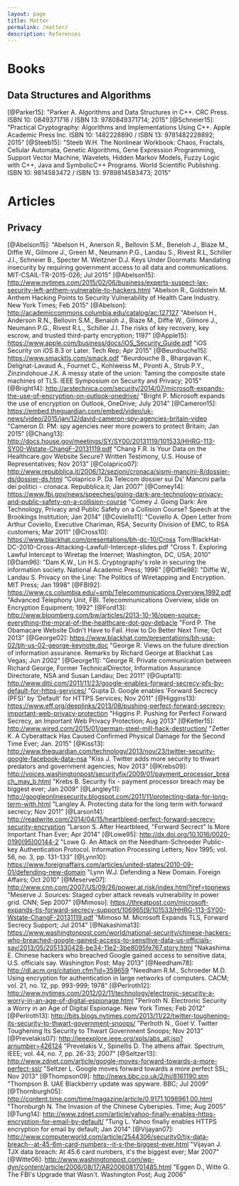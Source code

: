 ```yaml
---
layout: page
title: Matter
permalink: /matter/
description: References
---
```


[@RDFaCore]: http://www.w3.org/TR/2013/REC-rdfa-core-20130822/ "RDFa Core 1.1 Specification"
[@RDFaLite]: http://www.w3.org/2010/02/rdfa/sources/rdfa-lite/ "RDFa Lite 1.1 Specification"

# Books

## Data Structures and Algorithms

[@Parker15]: "Parker A. Algorithms and Data Structures in C++. CRC Press. ISBN 10: 0849371716 / ISBN 13: 9780849371714; 2015"
[@Schneier15]: "Practical Cryptography: Algorithms and Implementations Using C++. Apple Academic Press Inc. ISBN 10: 1482228890 / ISBN 13: 9781482228892; 2015"
[@Steeb15]: "Steeb W.H. The Nonlinear Workbook: Chaos, Fractals, Cellular Automata, Genetic Algorithms, Gene Expression Programming, Support Vector Machine, Wavelets, Hidden Markov Models, Fuzzy Logic with C++, Java and SymbolicC++ Programs. World Scientific Publishing. ISBN 10: 9814583472 / ISBN 13: 9789814583473; 2015"

# Articles

## Privacy

[@Abelson15]: "Abelson H., Anerson R., Bellovin S.M., Beneloh J., Blaze M., Diffie W., Gilmore J., Green M., Neumann P.G., Landau S., Rivest R.L, Schiller J.I., Schneier B., Specter M. Weitzner D.J. Keys Under Doormats: Mandating insecurity by requiring government access to all data and communications. MIT-CSAIL-TR-2015-026; Jul 2015"
[@Abelson15]: http://www.nytimes.com/2015/02/06/business/experts-suspect-lax-security-left-anthem-vulnerable-to-hackers.html "Abelson R., Goldstein M. Anthem Hacking Points to Security Vulnerability of Health Care Industry.  New York Times; Feb 2015"
[@Abelson]: http://academiccommons.columbia.edu/catalog/ac:127127 "Abelson H., Anderson R.N., Bellovin S.M., Benaloh J., Blaze M., Diffie W., Gilmore J., Neumann P.G., Rivest R.L., Schiller J.I.  The risks of key recovery, key escrow, and trusted third-party encryption; 1197"
[@Apple15]: https://www.apple.com/business/docs/iOS_Security_Guide.pdf "iOS Security on iOS 8.3 or Later. Tech Rep; Apr 2015"
[@Beurdouche15]: https://www.smacktls.com/smack.pdf "Beurdouche B., Bhargavan K., Delignat-Lavaud A., Fournet C., Kohlweiss M., Pironti A., Strub P.Y., Zinzindohoue J.K. A messy state of the union: Taming the composite state machines of TLS. IEEE Symposium on Security and Privacy; 2015"
[@Bright14]: http://arstechnica.com/security/2014/07/microsoft-expands-the-use-of-encryption-on-outlook-onedrive/ "Bright P. Microsoft expands the use of encryption on Outlook, OneDrive; July 2014"
[@Cameron15]: https://embed.theguardian.com/embed/video/uk-news/video/2015/jan/12/david-cameron-spy-agencies-britain-video "Cameron D. PM: spy agencies neer more powers to protect Britain; Jan 2015"
[@Chang13]: http://docs.house.gov/meetings/SY/SY00/20131119/101533/HHRG-113-SY00-Wstate-ChangF-20131119.pdf "Chang F.R. Is Your Data on the Healthcare.gov Website Secure? Written Testimony, U.S. House of Representatives; Nov 2013"
[@Colaprico07]: http://www.repubblica.it/2006/12/sezioni/cronaca/sismi-mancini-8/dossier-ds/dossier-ds.html "Colaprico P. Da Telecom dossier sui Ds' Mancini parla dei politici - cronaca. Repubblica.it; Jan 2007"
[@Comey14]: https://www.fbi.gov/news/speeches/going-dark-are-technology-privacy-and-public-safety-on-a-collision-course "Comey J. Going Dark: Are Technology, Privacy and Public Safety on a Collision Course? Speech at the Brookings Institution; Jan 2014"
[@Coviello11]: "Coviello A. Open Letter from Arthur Coviello, Executive Chariman, RSA, Security Division of EMC, to RSA customers; Mar 2011"
[@Cross10]: https://www.blackhat.com/presentations/bh-dc-10/Cross Tom/BlackHat-DC-2010-Cross-Attacking-LawfulI-Intercept-slides.pdf "Cross T. Exploring Lawful Intercept to Wiretap the Internet; Washington, DC, USA; 2010"
[@Dam96]: "Dam K.W., Lin H.S. Cryptography's role in securing the information society. National Academic Press; 1996"
[@Diffie98]: "Diffie W., Landau S. Privacy on the Line: The Politics of Wiretapping and Encryption. MIT Press; Jan 1998"
[@FBI92]: https://www.cs.columbia.edu/~smb/Telecommunications.Overview.1992.pdf "Advanced Telephony Unit, FBI. Telecommunications Overview, slide on Encryption Equipment; 1992"
[@Ford13]: http://www.bloomberg.com/bw/articles/2013-10-16/open-source-everything-the-moral-of-the-healthcare-dot-gov-debacle "Ford P. The Obamacare Website Didn't Have to Fail.  How to Do Better Next Time; Oct 2013"
[@George02]: https://www.blackhat.com/presentations/bh-usa-02/bh-us-02-george-keynote.doc "George R. Views on the future direction of information assurance. Remarks by Richard George at Blackhat Las Vegas; Jun 2002"
[@George11]: "George R. Private communication between Richard George, Former TechnicalDirector, Information Assurance Directorate, NSA and Susan Landau; Dec 2011"
[@Gupta11]: http://www.ditii.com/2011/11/23/google-enables-forward-secrecy-pfs-by-default-for-https-services/ "Gupta D. Google enables 'Forward Secrecy (PFS)' by 'Default' for HTTPS Services; Nov 2011"
[@Higgins13]: https://www.eff.org/deeplinks/2013/08/pushing-perfect-forward-secrecy-important-web-privacy-protection "Higgins P. Pushing for Perfect Forward Secrecy, an Important Web Privacy Protection; Aug 2013"
[@Ketter15]: http://www.wired.com/2015/01/german-steel-mill-hack-destruction/ "Zetter K. A Cyberattack Has Caused Confirmed Physical Damage for the Second Time Ever; Jan. 2015"
[@Kiss13]: http://www.theguardian.com/technology/2013/nov/23/twitter-security-google-facebook-data-nsa "Kiss J. Twitter adds more security to thwart predators and government agencies; Nov 2013"
[@Krebs09]: http://voices.washingtonpost/securityfix/2009/01/payment_processor_breach_may_b.html "Krebs B. Security fix - payment processor breach may be biggest ever; Jan 2009"
[@Langley11]: http://googleonlinesecurity.blogspot.com/2011/11/protecting-data-for-long-term-with.html "Langley A. Protecting data for the long term with forward secrecy; Nov 2011"
[@Larson14]: http://readwrite.com/2014/04/15/heartbleed-perfect-forward-secrecy-security-encryption "Larson S. After Heartbleed, "Forward Secrect" Is More Important Than Ever; Apr 2014"
[@Lowe95]: http://dx.doi.org/10.1016/0020-0190(95)00144-2 "Lowe G. An Attack on the Needham-Schroeder Public-key Authentication Protocol. Information Processing Letters; Nov 1995; vol. 56, no. 3, pp. 131-133"
[@Lynn10]: https://www.foreignaffairs.com/articles/united-states/2010-09-01/defending-new-domain "Lynn W.J. Defending a New Domain. Foreign Affairs; Oct 2010"
[@Meserve07]: http://www.cnn.com/2007/US/09/26/power.at.risk/index.html?iref=topnews "Meserve J. Sources: Staged cyber attack reveals vulnerability in power grid. CNN; Sep 2007"
[@Mimoso]: https://threatpost.com/microsoft-expands-tls-forward-secrecy-support/106965[9/101533/HHRG-113-SY00-Wstate-ChangF-20131119.pdf "Mimoso M. Microsoft Expands TLS, Forward Secrecy Support; Jul 2014"
[@Nakashima13]: https://www.washingtonpost.com/world/national-security/chinese-hackers-who-breached-google-gained-access-to-sensitive-data-us-officials-say/2013/05/2051330428-be34-11e2-3be8095fe767.story.html "Nakashima E. Chinese hackers who breached Google gained access to sensitive data, U.S. officials say. Washington Post; May 2013"
[@Needham78]: http://dl.acm.org/citation.cfm?id=359659 "Needham R.M., Schroeder M.D. Using encryption for authentication in large networks of computers. CACM; vol. 21, no. 12, pp. 993-999; 1978"
[@Perlroth12]: http://www.nytimes.com/2012/02/11/technology/electronic-security-a-worry-in-an-age-of-digital-espionage.html "Perlroth N. Electronic Security a Worry in an Age of Digital Espionage. New York Times; Feb 2012"
[@Perlroth13]: http://bits.blogs.nytimes.com/2013/11/22/twitter-toughening-its-security-to-thwart-government-snoops/ "Perlroth N., Goel V. Twitter Toughening Its Security to Thwart Government Snoops; Nov 2013"
[@Prevelakis07]: http://ieeexplore.ieee.org/xpls/abs_all.jsp?arnumber=426124 "Prevelakis V., Spinellis D. The athens affair. Spectrum, IEEE; vol. 44, no. 7, pp. 26-33; 2007"
[@Seltzer13]: http://www.zdnet.com/article/google-moves-forward-towards-a-more-perfect-ssl/ "Seltzer L. Google moves forward towards a more perfect SSL; Nov 2013"
[@Thompson09]: http://news.bbc.co.uk/2/hi/8161190.stm "Thompson B. UAE Blackberry update was spyware. BBC; Jul 2009"
[@Thornburgh05]: http://content.time.com/time/magazine/article/0,9171,1098961,00.html "Thornburgh N. The Invasion of the Chinese Cyberspies. Time; Aug 2005"
[@Tung14]: http://www.zdnet.com/article/yahoo-finally-enables-https-encryption-for-email-by-default/ "Tung L. Yahoo finally enables HTTPS encryption for email by default; Jan 2014"
[@Vijayan07]: http://www.computerworld.com/article/2544306/security0/tjx-data-breach--at-45-6m-card-numbers--it-s-the-biggest-ever.html "Vijayan J. TJX data breach: At 45.6 card numbers, it's the biggest ever; Mar 2007"
[@Witte06]: http://www.washingtonpost.com/wp-dyn/content/article/2006/08/17/AR2006081701485.html "Eggen D., Witte G. The FBI's Upgrade that Wasn't. Washington Post; Aug 2006"












